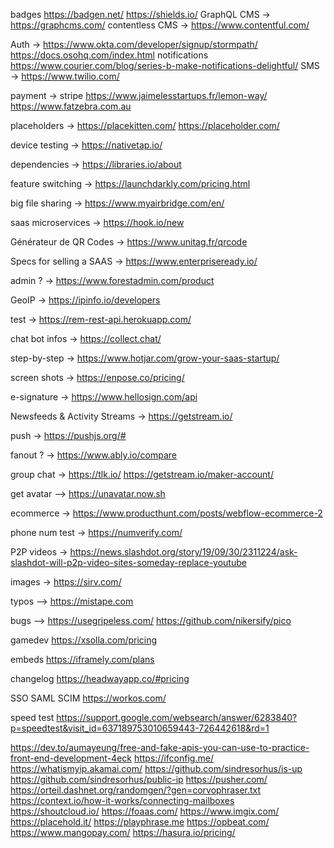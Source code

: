 
badges             https://badgen.net/
                   https://shields.io/
GraphQL CMS        -> https://graphcms.com/
contentless CMS    -> https://www.contentful.com/

Auth               -> https://www.okta.com/developer/signup/stormpath/
                      https://docs.osohq.com/index.html
notifications         https://www.courier.com/blog/series-b-make-notifications-delightful/
SMS                -> https://www.twilio.com/

payment            -> stripe
                      https://www.jaimelesstartups.fr/lemon-way/
                      https://www.fatzebra.com.au

placeholders       -> https://placekitten.com/
                      https://placeholder.com/

device testing     -> https://nativetap.io/

dependencies       -> https://libraries.io/about

feature switching  -> https://launchdarkly.com/pricing.html

big file sharing   -> https://www.myairbridge.com/en/

saas microservices -> https://hook.io/new

Générateur de QR Codes -> https://www.unitag.fr/qrcode

Specs for selling a SAAS -> https://www.enterpriseready.io/

admin ?            -> https://www.forestadmin.com/product

GeoIP              -> https://ipinfo.io/developers

test               -> https://rem-rest-api.herokuapp.com/

chat bot infos     -> https://collect.chat/

step-by-step       -> https://www.hotjar.com/grow-your-saas-startup/

screen shots       -> https://enpose.co/pricing/

e-signature        -> https://www.hellosign.com/api

Newsfeeds & Activity Streams  -> https://getstream.io/

push -> https://pushjs.org/#

fanout ? -> https://www.ably.io/compare

group chat         -> https://tlk.io/
https://getstream.io/maker-account/

get avatar         --> https://unavatar.now.sh

ecommerce           -> https://www.producthunt.com/posts/webflow-ecommerce-2

phone num test      -> https://numverify.com/

P2P videos     -> https://news.slashdot.org/story/19/09/30/2311224/ask-slashdot-will-p2p-video-sites-someday-replace-youtube

images          -> https://sirv.com/

typos           --> https://mistape.com

bugs            --> https://usegripeless.com/  https://github.com/nikersify/pico

gamedev         https://xsolla.com/pricing

embeds          https://iframely.com/plans

changelog       https://headwayapp.co/#pricing

SSO SAML SCIM https://workos.com/

speed test https://support.google.com/websearch/answer/6283840?p=speedtest&visit_id=637189753010659443-726442618&rd=1

https://dev.to/aumayeung/free-and-fake-apis-you-can-use-to-practice-front-end-development-4eck
https://ifconfig.me/
https://whatismyip.akamai.com/
https://github.com/sindresorhus/is-up
https://github.com/sindresorhus/public-ip
https://pusher.com/
https://orteil.dashnet.org/randomgen/?gen=corvophraser.txt
https://context.io/how-it-works/connecting-mailboxes
https://shoutcloud.io/
https://foaas.com/
https://www.imgix.com/
https://placehold.it/
https://playphrase.me
https://opbeat.com/
https://www.mangopay.com/
https://hasura.io/pricing/
